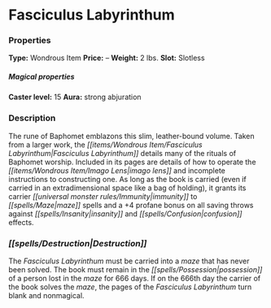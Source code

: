 ﻿---
Title: "Fasciculus Labyrinthum"
Type: "Wondrous Item"
Price: "–"
Weight: "2 lbs."
Slot: "Slotless"
Caster level: "15"
Aura: "strong abjuration"
Description: |
  "The rune of Baphomet emblazons this slim, leather-bound volume. Taken from a larger work, the _Fasciculus Labyrinthum_ details many of the rituals of Baphomet worship. Included in its pages are details of how to operate the _imago lens_ and incomplete instructions to constructing one. As long as the book is carried (even if carried in an extradimensional space like a _bag of holding_), it grants its carrier immunity to _maze_ spells and a +4 profane bonus on all saving throws against insanity and confusion effects."
Destruction: |
  "The _Fasciculus Labyrinthum_ must be carried into a maze that has never been solved. The book must remain in the possession of a person lost in the maze for 666 days. If on the 666th day the carrier of the book solves the maze, the pages of the _Fasciculus Labyrinthum_ turn blank and nonmagical."
Sources: "['Pathfinder #76: The Midnight Isles']"
---

# Fasciculus Labyrinthum

### Properties

**Type:** Wondrous Item **Price:** – **Weight:** 2 lbs. **Slot:** Slotless

##### Magical properties

**Caster level:** 15 **Aura:** strong abjuration

### Description

The rune of Baphomet emblazons this slim, leather-bound volume. Taken from a larger work, the _[[items/Wondrous Item/Fasciculus Labyrinthum|Fasciculus Labyrinthum]]_ details many of the rituals of Baphomet worship. Included in its pages are details of how to operate the _[[items/Wondrous Item/Imago Lens|imago lens]]_ and incomplete instructions to constructing one. As long as the book is carried (even if carried in an extradimensional space like a bag of holding), it grants its carrier _[[universal monster rules/Immunity|immunity]]_ to _[[spells/Maze|maze]]_ spells and a +4 profane bonus on all saving throws against _[[spells/Insanity|insanity]]_ and _[[spells/Confusion|confusion]]_ effects.

### _[[spells/Destruction|Destruction]]_

The _Fasciculus Labyrinthum_ must be carried into a _maze_ that has never been solved. The book must remain in the _[[spells/Possession|possession]]_ of a person lost in the _maze_ for 666 days. If on the 666th day the carrier of the book solves the _maze_, the pages of the _Fasciculus Labyrinthum_ turn blank and nonmagical.

